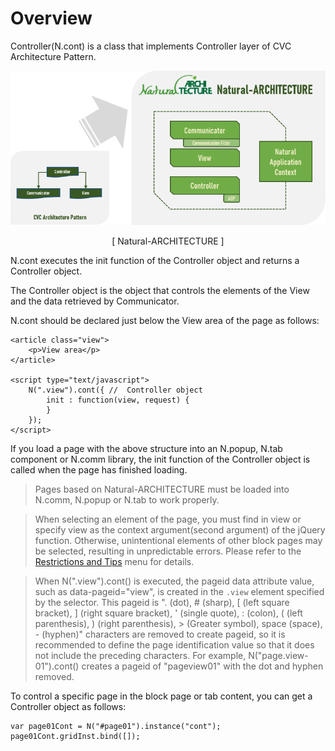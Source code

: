 Overview
===

Controller(N.cont) is a class that implements Controller layer of CVC Architecture Pattern.

![](images/intr/pic4.png)
<center>[ Natural-ARCHITECTURE ]</center>

N.cont executes the init function of the Controller object and returns a Controller object.
<p class="alert">The Controller object is the object that controls the elements of the View and the data retrieved by Communicator.</p>

N.cont should be declared just below the View area of the page as follows:

```
<article class="view">
    <p>View area</p>
</article>

<script type="text/javascript">
    N(".view").cont({ //  Controller object
        init : function(view, request) {
        }
    });
</script>
```

If you load a page with the above structure into an N.popup, N.tab component or N.comm library, the init function of the Controller object is called when the page has finished loading.
> Pages based on Natural-ARCHITECTURE must be loaded into N.comm, N.popup or N.tab to work properly.

> When selecting an element of the page, you must find in view or specify view as the context argument(second argument) of the jQuery function. Otherwise, unintentional elements of other block pages may be selected, resulting in unpredictable errors. Please refer to the <a href="?page=html/naturaljs/refr/refr0601.html">Restrictions and Tips</a> menu for details.

> When N(".view").cont() is executed, the pageid data attribute value, such as data-pageid="view", is created in the `.view` element specified by the selector.
This pageid is ". (dot), # (sharp), [ (left square bracket), ] (right square bracket), ' (single quote), : (colon), ( (left parenthesis), ) (right parenthesis), > (Greater symbol), space (space), - (hyphen)" characters are removed to create pageid, so it is recommended to define the page identification value so that it does not include the preceding characters.
For example, N("page.view-01").cont() creates a pageid of "pageview01" with the dot and hyphen removed.

To control a specific page in the block page or tab content, you can get a Controller object as follows:

```
var page01Cont = N("#page01").instance("cont");
page01Cont.gridInst.bind([]);
```